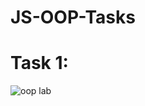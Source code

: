 # JS-OOP-Tasks
 
# Task 1:

![oop lab](https://github.com/user-attachments/assets/5e8cbc8a-48a8-4f6a-a2f1-d7e0f3fdf9fb)

